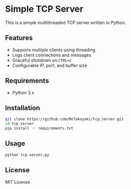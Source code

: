 # Simple TCP Server

This is a simple multithreaded TCP server written in Python.

## Features
- Supports multiple clients using threading
- Logs client connections and messages
- Graceful shutdown on `CTRL+C`
- Configurable IP, port, and buffer size

## Requirements
- Python 3.x

## Installation
```bash
git clone https://github.com/MeTakoyaki/tcp_server.git
cd tcp_server
pip install -r requirements.txt
```

## Usage
```bash
python tcp-server.py
```

## License
MIT License

